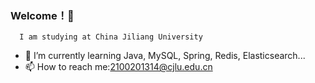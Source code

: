 ### Welcome！👋 
      I am studying at China Jiliang University 
- 🌱 I’m currently learning Java, MySQL, Spring, Redis, Elasticsearch...
- 📫 How to reach me:2100201314@cjlu.edu.cn

<!--
**MysticalGuest/mysticalguest** is a ✨ _special_ ✨ repository 
because its `README.md` (this file) appears on your GitHub profile.

Here are some ideas to get you started:

- 🌱 I’m currently learning STM32,ESP32
- 🤔 I’m looking for help with STM32
- 💬 Ask me about 2100201314@cjlu.edu.cn
- 📫 How to reach me:18006588955
-->
